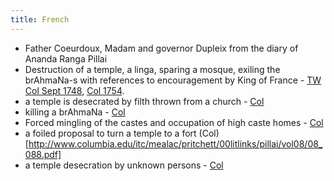 ```yaml
---
title: French
---
```



- Father Coeurdoux, Madam and governor Dupleix from the diary of Ananda Ranga Pillai
- Destruction of a temple, a linga, sparing a mosque, exiling the brAhmaNa-s with references to encouragement by King of France - [TW](https://twitter.com/AgentSaffron/status/1018569173386039297) [Col Sept 1748](http://www.columbia.edu/itc/mealac/pritchett/00litlinks/pillai/vol05/05_298.pdf), [Col 1754](http://www.columbia.edu/itc/mealac/pritchett/00litlinks/pillai/vol09/09_060.pdf).
- a temple is desecrated by filth thrown from a church - [Col](http://www.columbia.edu/itc/mealac/pritchett/00litlinks/pillai/vol03/03_220.pdf)
- killing a brAhmaNa - [Col](http://www.columbia.edu/itc/mealac/pritchett/00litlinks/pillai/vol12/12_288.pdf)
- Forced mingling of the castes and occupation of high caste homes - [Col](http://www.columbia.edu/itc/mealac/pritchett/00litlinks/pillai/vol05/05_334.pdf)
- a foiled proposal to turn a temple to a fort (Col)[http://www.columbia.edu/itc/mealac/pritchett/00litlinks/pillai/vol08/08_088.pdf]
- a temple desecration by unknown persons - [Col](http://www.columbia.edu/itc/mealac/pritchett/00litlinks/pillai/vol01/01_332.pdf)
